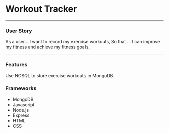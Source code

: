 # Workout Tracker
---
### User Story
As a user... I want to record my exercise workouts,
So that ... I can improve my fitness and achieve my fitness goals,

---

### Features
Use NOSQL to store exercise workouts in MongoDB.


### Frameworks
- MongoDB
- Javascript
- Node.js
- Express
- HTML
- CSS